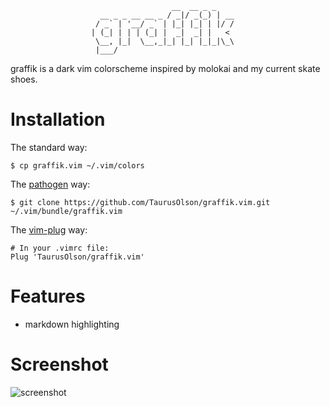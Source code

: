 ```
                                    __  __ _ _    
                    __ _ _ __ __ _ / _|/ _(_) | __
                   / _` | '__/ _` | |_| |_| | |/ /
                  | (_| | | | (_| |  _|  _| |   < 
                   \__, |_|  \__,_|_| |_| |_|_|\_\
                   |___/                          

```

graffik is a dark vim colorscheme inspired by molokai and my current skate shoes. 


# Installation

The standard way:

    $ cp graffik.vim ~/.vim/colors


The [pathogen][1] way:
    
    $ git clone https://github.com/TaurusOlson/graffik.vim.git ~/.vim/bundle/graffik.vim


The [vim-plug][2] way:
    
    # In your .vimrc file:
    Plug 'TaurusOlson/graffik.vim' 


# Features

* markdown highlighting


# Screenshot

[1]: https://github.com/tpope/vim-pathogen
[2]: https://github.com/junegunn/vim-plug
![screenshot](https://raw.github.com/TaurusOlson/graffik.vim/master/img/graffik.jpg)
